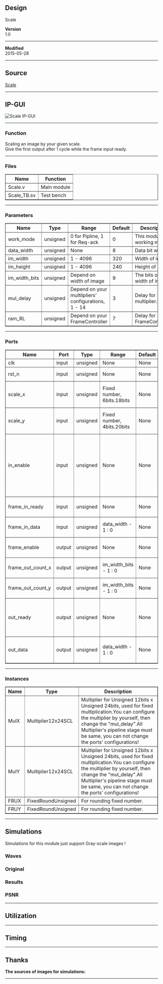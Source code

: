 ## Design
Scale  



**Version**  
1.0  
  

***

**Modified**  
2015-05-28  
  

***

## Source
[Scale](https://github.com/dtysky/FPGA-Imaging-Library/tree/Publish/LocalFilter/Scale)


***

## IP-GUI
![Scale IP-GUI](http://src.dtysky.moe/image/f-i-l/3/18/3.png)


***

### Function
Scaling an image by your given scale.  
Give the first output after 1 cycle while the frame input ready.  
  

***

### Files

<center>
<table border="1" cellspacing="0">
<tr>
<th>Name</th>
<th>Function</th>
</tr>
<tr>
<td>Scale.v</td>
<td>Main module  
</td>
</tr>
<tr>
<td>Scale_TB.sv</td>
<td>Test bench  
</td>
</tr>
</table>
</center>

***

### Parameters

<center>
<table border="1" cellspacing="0">
<tr>
<th>Name</th>
<th>Type</th>
<th>Range</th>
<th>Default</th>
<th>Description</th>
</tr>
<tr>
<td>work_mode</td>
<td>unsigned</td>
<td>0 for Pipline, 1 for Req-ack</td>
<td>0</td>
<td>This module's working mode.</td>
</tr>
<tr>
<td>data_width</td>
<td>unsigned</td>
<td>None</td>
<td>8</td>
<td>Data bit width.</td>
</tr>
<tr>
<td>im_width</td>
<td>unsigned</td>
<td>1 - 4096</td>
<td>320</td>
<td>Width of image.</td>
</tr>
<tr>
<td>im_height</td>
<td>unsigned</td>
<td>1 - 4096</td>
<td>240</td>
<td>Height of image.</td>
</tr>
<tr>
<td>im_width_bits</td>
<td>unsigned</td>
<td>Depend on width of image</td>
<td>9</td>
<td>The bits of width of image.</td>
</tr>
<tr>
<td>mul_delay</td>
<td>unsigned</td>
<td>Depend on your multilpliers' configurations, 1 - 14</td>
<td>3</td>
<td>Delay for multiplier.</td>
</tr>
<tr>
<td>ram_RL</td>
<td>unsigned</td>
<td>Depend on your FrameController</td>
<td>7</td>
<td>Delay for FrameController.</td>
</tr>
</table>
</center>

***

### Ports

<center>
<table border="1" cellspacing="0">
<tr>
<th>Name</th>
<th>Port</th>
<th>Type</th>
<th>Range</th>
<th>Default</th>
<th>Description</th>
</tr>
<tr>
<td>clk</td>
<td>input</td>
<td>unsigned</td>
<td>None</td>
<td>None</td>
<td>Clock.</td>
</tr>
<tr>
<td>rst_n</td>
<td>input</td>
<td>unsigned</td>
<td>None</td>
<td>None</td>
<td>Reset, active low.</td>
</tr>
<tr>
<td>scale_x</td>
<td>input</td>
<td>unsigned</td>
<td>Fixed number, 6bits.18bits</td>
<td>None</td>
<td>Scale for horizontal, must be reciprocal of real scale.</td>
</tr>
<tr>
<td>scale_y</td>
<td>input</td>
<td>unsigned</td>
<td>Fixed number, 4bits.20bits</td>
<td>None</td>
<td>Scale for vertical, must be reciprocal of real scale.</td>
</tr>
<tr>
<td>in_enable</td>
<td>input</td>
<td>unsigned</td>
<td>None</td>
<td>None</td>
<td>Input data enable, in pipeline mode, it works as another rst_n, in req-ack mode, only it is high will in_data can be really changes.</td>
</tr>
<tr>
<td>frame_in_ready</td>
<td>input</td>
<td>unsigned</td>
<td>None</td>
<td>None</td>
<td>Connect to out_ready in FrameController.</td>
</tr>
<tr>
<td>frame_in_data</td>
<td>input</td>
<td>unsigned</td>
<td>data_width - 1 : 0</td>
<td>None</td>
<td>Connect to out_data in FrameController.</td>
</tr>
<tr>
<td>frame_enable</td>
<td>output</td>
<td>unsigned</td>
<td>None</td>
<td>None</td>
<td>Connect to in_enable in FrameController.</td>
</tr>
<tr>
<td>frame_out_count_x</td>
<td>output</td>
<td>unsigned</td>
<td>im_width_bits - 1 : 0</td>
<td>None</td>
<td>Connect to in_count_x in FrameController.</td>
</tr>
<tr>
<td>frame_out_count_y</td>
<td>output</td>
<td>unsigned</td>
<td>im_width_bits - 1 : 0</td>
<td>None</td>
<td>Connect to in_count_y in FrameController.</td>
</tr>
<tr>
<td>out_ready</td>
<td>output</td>
<td>unsigned</td>
<td>None</td>
<td>None</td>
<td>Output data ready, in both two mode, it will be high while the out_data can be read.</td>
</tr>
<tr>
<td>out_data</td>
<td>output</td>
<td>unsigned</td>
<td>data_width - 1 : 0</td>
<td>None</td>
<td>Output data, it will be synchronous with out_ready.</td>
</tr>
</table>
</center>

***

### Instances

<center>
<table border="1" cellspacing="0">
<tr>
<th>Name</th>
<th>Type</th>
<th>Description</th>
</tr>
<tr>
<td>MulX</td>
<td>Multiplier12x24SCL</td>
<td>Multiplier for Unsigned 12bits x Unsigned 24bits, used for fixed multiplication.You can configure the multiplier by yourself, then change the "mul_delay".All Multiplier's pipeline stage must be same, you can not change the ports' configurations!</td>
</tr>
<tr>
<td>MulY</td>
<td>Multiplier12x24SCL</td>
<td>Multiplier for Unsigned 12bits x Unsigned 24bits, used for fixed multiplication.You can configure the multiplier by yourself, then change the "mul_delay".All Multiplier's pipeline stage must be same, you can not change the ports' configurations!</td>
</tr>
<tr>
<td>FRUX</td>
<td>FixedRoundUnsigned</td>
<td>For rounding fixed number.</td>
</tr>
<tr>
<td>FRUY</td>
<td>FixedRoundUnsigned</td>
<td>For rounding fixed number.</td>
</tr>
</table>
</center>

***

## Simulations
Simulations for this module just support Gray-scale images !

### Waves


### Original


### Results


### PSNR





***

## Utilization



***

## Timing



***

## Thanks
**The sources of images for simulations:**  



***

